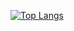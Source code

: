 [![Top Langs](https://github-readme-stats.vercel.app/api/top-langs/?username=StPfeffer&theme=dracula)](https://github.com/anuraghazra/github-readme-stats)